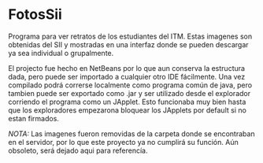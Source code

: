 # FotosSii
Programa para ver retratos de los estudiantes del ITM. Estas imagenes son obtenidas del SII y mostradas en una interfaz donde se pueden descargar ya sea individual o grupalmente.

El projecto fue hecho en NetBeans por lo que aun conserva la estructura dada, pero puede ser importado a cualquier otro IDE fácilmente. Una vez compilado podrá correrse localmente como programa común de java, pero tambien puede ser exportado como .jar y ser utilizado desde el explorador corriendo el programa como un JApplet. Esto funcionaba muy bien hasta que los exploradores empezarona bloquear los JApplets por default si no estan firmados.

*NOTA:*
Las imagenes fueron removidas de la carpeta donde se encontraban en el servidor, por lo que este proyecto ya no cumplirá su función. Aún obsoleto, será dejado aqui para referencía.
